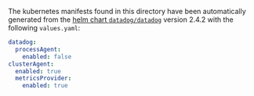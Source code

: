The kubernetes manifests found in this directory have been automatically generated
from the [helm chart `datadog/datadog`](https://github.com/DataDog/helm-charts/tree/master/charts/datadog)
version 2.4.2 with the following `values.yaml`:

```yaml
datadog:
  processAgent:
    enabled: false
clusterAgent:
  enabled: true
  metricsProvider:
    enabled: true
```

